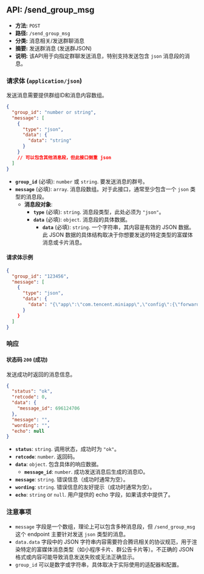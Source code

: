 ## API: /send_group_msg

*   **方法:** `POST`
*   **路径:** `/send_group_msg`
*   **分类:** 消息相关/发送群聊消息
*   **摘要:** 发送群消息 (发送群JSON)
*   **说明:** 该API用于向指定群聊发送消息，特别支持发送包含 `json` 消息段的消息。

### 请求体 (`application/json`)

发送消息需要提供群组ID和消息内容数组。

```json
{
  "group_id": "number or string",
  "message": [
    {
      "type": "json",
      "data": {
        "data": "string"
      }
    }
    // 可以包含其他消息段，但此接口侧重 json
  ]
}
```

*   **`group_id`** (必填): `number` 或 `string`. 要发送消息的群号。
*   **`message`** (必填): `array`. 消息段数组。对于此接口，通常至少包含一个 `json` 类型的消息段。
    *   **消息段对象**:
        *   **`type`** (必填): `string`. 消息段类型，此处必须为 `"json"`。
        *   **`data`** (必填): `object`. 消息段的具体数据。
            *   **`data`** (必填): `string`. 一个字符串，其内容是有效的 JSON 数据。此 JSON 数据的具体结构取决于你想要发送的特定类型的富媒体消息或卡片消息。

#### 请求体示例

```json
{
  "group_id": "123456",
  "message": [
    {
      "type": "json",
      "data": {
        "data": "{\"app\":\"com.tencent.miniapp\",\"config\":{\"forward":true,\"showSender":true},\"desc\":\"测试小程序\",\"meta\":{\"detail1\":{\"desc\":\"详情描述\",\"qqdocurl\":\"http://example.com\",\"title\":\"标题\"}},\"prompt\":\"这是条小程序消息\",\"title\":\"小程序标题\",\"ver\":\"1.0\"}"
      }
    }
  ]
}
```

### 响应

#### 状态码 `200` (成功)

发送成功时返回的消息信息。

```json
{
  "status": "ok",
  "retcode": 0,
  "data": {
    "message_id": 696124706
  },
  "message": "",
  "wording": "",
  "echo": null
}
```

*   **`status`**: `string`. 调用状态，成功时为 `"ok"`。
*   **`retcode`**: `number`. 返回码。
*   **`data`**: `object`. 包含具体的响应数据。
    *   **`message_id`**: `number`. 成功发送消息后生成的消息ID。
*   **`message`**: `string`. 错误信息（成功时通常为空）。
*   **`wording`**: `string`. 错误信息的友好提示（成功时通常为空）。
*   **`echo`**: `string` or `null`. 用户提供的 echo 字段，如果请求中提供了。

### 注意事项

*   `message` 字段是一个数组，理论上可以包含多种消息段，但 `/send_group_msg` 这个 endpoint 主要针对发送 `json` 类型的消息。
*   `data.data` 字段中的 JSON 字符串内容需要符合腾讯相关的协议规范，用于渲染特定的富媒体消息类型（如小程序卡片、群公告卡片等）。不正确的 JSON 格式或内容可能导致消息发送失败或无法正确显示。
*   `group_id` 可以是数字或字符串，具体取决于实际使用的适配器和配置。